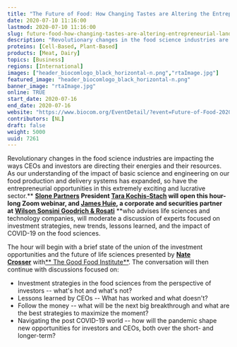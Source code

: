 ```yaml
---
title: "The Future of Food: How Changing Tastes are Altering the Entrepreneurial Landscape"
date: 2020-07-10 11:16:00
lastmod: 2020-07-10 11:16:00
slug: future-food-how-changing-tastes-are-altering-entrepreneurial-landscape
description: "Revolutionary changes in the food science industries are impacting the ways CEOs and investors are directing their energies and their resources."
proteins: [Cell-Based, Plant-Based]
products: [Meat, Dairy]
topics: [Business]
regions: [International]
images: ["header_biocomlogo_black_horizontal-n.png","rtaImage.jpg"]
featured_image: "header_biocomlogo_black_horizontal-n.png"
banner_image: "rtaImage.jpg"
online: TRUE
start_date: 2020-07-16
end_date: 2020-07-16
website: "https://www.biocom.org/EventDetail/?event=Future-of-Food-2020"
contributors: [NL]
draft: false
weight: 5000
uuid: 7261
---
```

Revolutionary changes in the food science industries are impacting the
ways CEOs and investors are directing their energies and their
resources. As our understanding of the impact of basic science and
engineering on our food production and delivery systems has expanded, so
have the entrepreneurial opportunities in this extremely exciting and
lucrative sector.** **[**Slone
Partners**](https://www.slonepartners.com/) President [**Tara
Kochis-Stach**](https://www.slonepartners.com/leadership-advisory-board/tara-kochis-stach/) will
open this hour-long Zoom webinar, and [**James
Huie**](https://nam04.safelinks.protection.outlook.com/?url=https%3A%2F%2Furldefense.proofpoint.com%2Fv2%2Furl%3Fu%3Dhttps-3A__nam04.safelinks.protection.outlook.com_-3Furl-3Dhttps-253A-252F-252Fwww.linkedin.com-252Fin-252Fjahuie-252F-26data-3D02-257C01-257Cbjenkins-2540biocom.org-257Cb58e673a8abc4bb3a45108d817ce93ab-257C4d21cb29888647efa15939f47071b119-257C1-257C0-257C637285523312075770-26sdata-3D8yW-252BlfJKBu8UgtVQlWvB-252FG-252Bgba3CDIJMAjIX-252Bj2hM4E-253D-26reserved-3D0%26d%3DDwMGaQ%26c%3DeuGZstcaTDllvimEN8b7jXrwqOf-v5A_CdpgnVfiiMM%26r%3DZzmGUjr0agS5A4Db4NfWuvIYMhMv8jrI5bMErFGv4ao%26m%3DEkNRfr1H9worn4mAjdYZWI_kcXd_83q2hCFc0pSkuV4%26s%3DgeGtGPADX-vA-g_PkB2bno88JZTHnmkEstPpzFIEX8Y%26e%3D&data=02%7C01%7Cbjenkins%40biocom.org%7C3f35ce3c2535415efbdd08d817df455b%7C4d21cb29888647efa15939f47071b119%7C1%7C0%7C637285595002854319&sdata=1Vs8bnc2KN%2FLk4SS%2BbA7kEKDKx6%2Bj7abZ4%2Brw8%2BKLII%3D&reserved=0),
a corporate and securities partner at** **[**Wilson Sonsini Goodrich &
Rosati**](https://www.wsgr.com/en/)** **who advises life sciences and
technology companies, will moderate a discussion of experts focused on
investment strategies, new trends, lessons learned, and the impact of
COVID-19 on the food sciences.

The hour will begin with a brief state of the union of the investment
opportunities and the future of life sciences presented by [**Nate
Crosser**](https://www.linkedin.com/in/natecrosser/) with[** The Good
Food Institute**](https://www.gfi.org/). The conversation will then
continue with discussions focused on:

-   Investment strategies in the food sciences from the perspective of
    investors -- what's hot and what's not?
-   Lessons learned by CEOs -- What has worked and what doesn't?
-   Follow the money -- what will be the next big breakthrough and what
    are the best strategies to maximize the moment?
-   Navigating the post COVID-19 world -- how will the pandemic shape
    new opportunities for investors and CEOs, both over the short- and
    longer-term?
